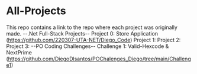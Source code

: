 # All-Projects
This repo contains a link to the repo where each project was originally made.
--.Net Full-Stack Projects--
Project 0: Store Application (https://github.com/220307-UTA-NET/Diego_Code)
Project 1: 
Project 2:
Project 3:
--PO Coding Challenges--
Challenge 1: Valid-Hexcode & NextPrime (https://github.com/DiegoDlsantos/POChalenges_Diego/tree/main/Challenge1)
